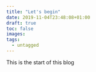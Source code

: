 ```yaml
---
title: "Let's begin"
date: 2019-11-04T23:48:08+01:00
draft: true
toc: false
images:
tags:
  - untagged
---
```


This is the start of this blog

